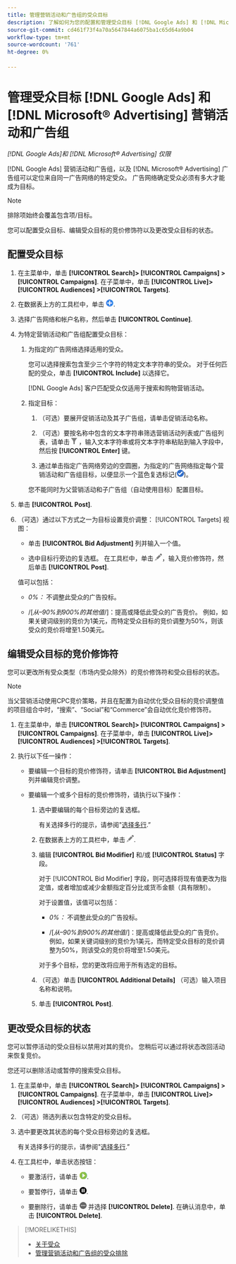 ```yaml
---
title: 管理营销活动和广告组的受众目标
description: 了解如何为您的配置和管理受众目标 [!DNL Google Ads] 和 [!DNL Microsoft® Advertising] 营销活动和广告组。
source-git-commit: cd461f73f4a70a5647844a6075ba1c65d64a9b04
workflow-type: tm+mt
source-wordcount: '761'
ht-degree: 0%

---
```


# 管理受众目标 [!DNL Google Ads] 和 [!DNL Microsoft® Advertising] 营销活动和广告组

*[!DNL Google Ads]和 [!DNL Microsoft® Advertising] 仅限*

[!DNL Google Ads] 营销活动和广告组，以及 [!DNL Microsoft® Advertising] 广告组可以定位来自同一广告网络的特定受众。 广告网络确定受众必须有多大才能成为目标。

>[!NOTE]
>
>排除项始终会覆盖包含项/目标。

您可以配置受众目标、编辑受众目标的竞价修饰符以及更改受众目标的状态。

## 配置受众目标

1. 在主菜单中，单击 **[!UICONTROL Search]> [!UICONTROL Campaigns] >[!UICONTROL Campaigns]**. 在子菜单中，单击 **[!UICONTROL Live]> [!UICONTROL Audiences] >[!UICONTROL Targets]**.

1. 在数据表上方的工具栏中，单击 ![创建](/help/search-social-commerce/assets/add.png "创建").

1. 选择广告网络和帐户名称，然后单击 **[!UICONTROL Continue]**.

1. 为特定营销活动和广告组配置受众目标：

   1. 为指定的广告网络选择适用的受众。

      您可以选择搜索包含至少三个字符的特定文本字符串的受众。 对于任何匹配的受众，单击 **[!UICONTROL Include]** 以选择它。

      [!DNL Google Ads] 客户匹配受众仅适用于搜索和购物营销活动。

   1. 指定目标：

      1. （可选）要展开促销活动及其子广告组，请单击促销活动名称。

      1. （可选）要按名称中包含的文本字符串筛选营销活动列表或广告组列表，请单击 ![筛选条件](/help/search-social-commerce/assets/filter.png "筛选条件") ，输入文本字符串或将文本字符串粘贴到输入字段中，然后按 **[!UICONTROL Enter]** 键。

      1. 通过单击指定广告网络旁边的空圆圈，为指定的广告网络指定每个营销活动和广告组目标，以便显示一个蓝色复选标记(![选择](/help/search-social-commerce/assets/include.png "选择"))。

      您不能同时为父营销活动和子广告组（自动使用目标）配置目标。


1. 单击 **[!UICONTROL Post]**.

1. （可选）通过以下方式之一为目标设置竞价调整： [!UICONTROL Targets] 视图：

   * 单击 **[!UICONTROL Bid Adjustment]** 列并输入一个值。

   * 选中目标行旁边的复选框。 在工具栏中，单击 ![编辑](/help/search-social-commerce/assets/edit.png "编辑")，输入竞价修饰符，然后单击 **[!UICONTROL Post]**.

   值可以包括：

   * *0%：* 不调整此受众的广告投标。

   * /[*从–90%到900%的其他值*/]：提高或降低此受众的广告竞价。 例如，如果关键词级别的竞价为1美元，而特定受众目标的竞价调整为50%，则该受众的竞价将增至1.50美元。


## 编辑受众目标的竞价修饰符

您可以更改所有受众类型（市场内受众除外）的竞价修饰符和受众目标的状态。

>[!NOTE]
>
>当父营销活动使用CPC竞价策略，并且在配置为自动优化受众目标的竞价调整值的项目组合中时，“搜索”、“Social”和“Commerce”会自动优化竞价修饰符。

1. 在主菜单中，单击 **[!UICONTROL Search]> [!UICONTROL Campaigns] >[!UICONTROL Campaigns]**. 在子菜单中，单击 **[!UICONTROL Live]> [!UICONTROL Audiences] >[!UICONTROL Targets]**.

1. 执行以下任一操作：

   * 要编辑一个目标的竞价修饰符，请单击 **[!UICONTROL Bid Adjustment]** 列并编辑竞价调整。

   * 要编辑一个或多个目标的竞价修饰符，请执行以下操作：

      1. 选中要编辑的每个目标旁边的复选框。

         有关选择多行的提示，请参阅&quot;[选择多行](/help/search-social-commerce/common-tasks/navigation-editing-selection/multiple-rows-select.md).”

      1. 在数据表上方的工具栏中，单击 ![编辑](/help/search-social-commerce/assets/edit.png "编辑").

      1. 编辑 **[!UICONTROL Bid Modifier]** 和/或 **[!UICONTROL Status]** 字段。

         对于 [!UICONTROL Bid Modifier] 字段，则可选择将现有值更改为指定值，或者增加或减少金额指定百分比或货币金额（具有限制）。

         对于设置值，该值可以包括：

         * *0%：* 不调整此受众的广告投标。

         * /[*从–90%到900%的其他值*/]：提高或降低此受众的广告竞价。 例如，如果关键词级别的竞价为1美元，而特定受众目标的竞价调整为50%，则该受众的竞价将增至1.50美元。

         对于多个目标，您的更改将应用于所有选定的目标。

      1. （可选）单击 **[!UICONTROL Additional Details]** （可选）输入项目名称和说明。

      1. 单击 **[!UICONTROL Post]**.


## 更改受众目标的状态

您可以暂停活动的受众目标以禁用对其的竞价。 您稍后可以通过将状态改回活动来恢复竞价。

您还可以删除活动或暂停的搜索受众目标。

1. 在主菜单中，单击 **[!UICONTROL Search]> [!UICONTROL Campaigns] >[!UICONTROL Campaigns]**. 在子菜单中，单击 **[!UICONTROL Live]> [!UICONTROL Audiences] >[!UICONTROL Targets]**.

1. （可选）筛选列表以包含特定的受众目标。

1. 选中要更改其状态的每个受众目标旁边的复选框。

   有关选择多行的提示，请参阅&quot;[选择多行](/help/search-social-commerce/common-tasks/navigation-editing-selection/multiple-rows-select.md).”

1. 在工具栏中，单击状态按钮：

   * 要激活行，请单击 ![激活](/help/search-social-commerce/assets/activate.png "激活").

   * 要暂停行，请单击 ![暂停](/help/search-social-commerce/assets/pause.png "暂停").

   * 要删除行，请单击 ![更多操作](/help/search-social-commerce/assets/more.png "更多操作") 并选择 **[!UICONTROL Delete]**. 在确认消息中，单击 **[!UICONTROL Delete]**.

>[!MORELIKETHIS]
>
>* [关于受众](audience-about.md)
>* [管理营销活动和广告组的受众排除](/help/search-social-commerce/campaign-management/campaigns/audience-exclusions-manage.md)

